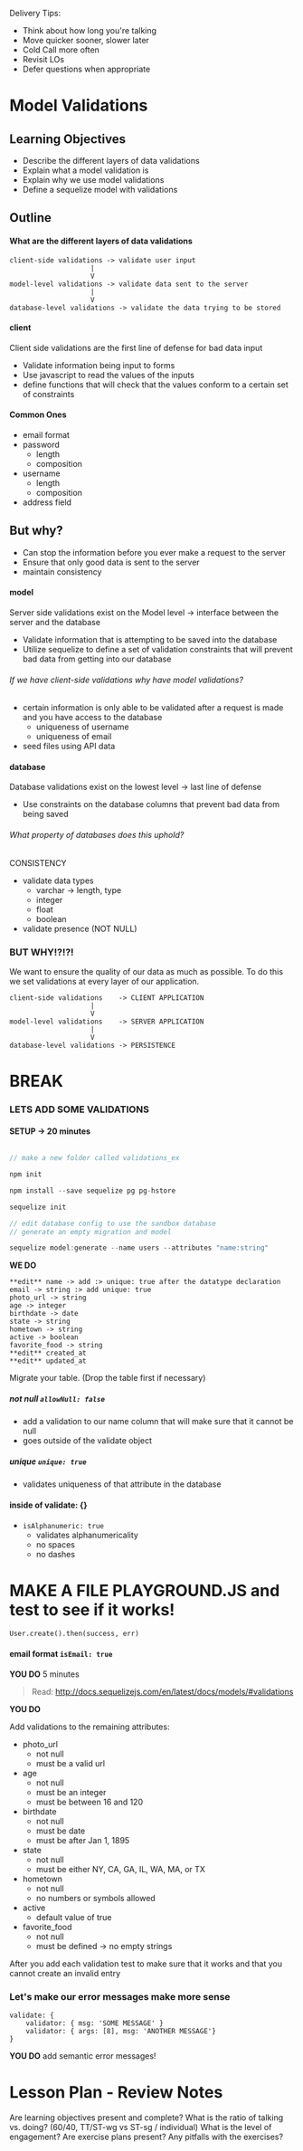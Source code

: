 Delivery Tips:

* Think about how long you're talking
* Move quicker sooner, slower later
* Cold Call more often
* Revisit LOs
* Defer questions when appropriate

# Model Validations

## Learning Objectives

- Describe the different layers of data validations
- Explain what a model validation is
- Explain why we use model validations
- Define a sequelize model with validations

## Outline

#### What are the different layers of data validations

```
client-side validations -> validate user input
					|
					V
model-level validations -> validate data sent to the server
					|
					V
database-level validations -> validate the data trying to be stored
```

#### client

Client side validations are the first line of defense for bad data input

- Validate information being input to forms
- Use javascript to read the values of the inputs
- define functions that will check that the values conform
	to a certain set of constraints

#### Common Ones

- email format
- password
	- length
	- composition
- username
	- length
	- composition
- address field

## But why?

- Can stop the information before you ever make a request to the server
- Ensure that only good data is sent to the server
- maintain consistency

#### model

Server side validations exist on the Model level -> interface between the server and the database

- Validate information that is attempting to be saved into the database
- Utilize sequelize to define a set of validation constraints that will prevent
	bad data from getting into our database

###### If we have client-side validations why have model validations?
- certain information is only able to be validated after a request is made
	and you have access to the database
	- uniqueness of username
	- uniqueness of email
- seed files using API data

#### database

Database validations exist on the lowest level -> last line of defense

- Use constraints on the database columns that prevent bad data from being saved

###### What property of databases does this uphold?

CONSISTENCY

- validate data types
	- varchar -> length, type
	- integer
	- float
	- boolean
- validate presence (NOT NULL)

### BUT WHY!?!?!

We want to ensure the quality of our data as much as possible. To do this we set validations at every layer of our application.

```
client-side validations    -> CLIENT APPLICATION
					|
					V
model-level validations    -> SERVER APPLICATION
					|
					V
database-level validations -> PERSISTENCE
```

# BREAK

### LETS ADD SOME VALIDATIONS

#### SETUP -> 20 minutes

```javascript

// make a new folder called validations_ex

npm init

npm install --save sequelize pg pg-hstore

sequelize init

// edit database config to use the sandbox database
// generate an empty migration and model

sequelize model:generate --name users --attributes "name:string"

```

**WE DO**

```
**edit** name -> add :> unique: true after the datatype declaration
email -> string :> add unique: true
photo_url -> string
age -> integer
birthdate -> date
state -> string
hometown -> string
active -> boolean
favorite_food -> string
**edit** created_at
**edit** updated_at
```

Migrate your table. (Drop the table first if necessary)

##### not null `allowNull: false`

- add a validation to our name column that will make sure that it cannot be null
- goes outside of the validate object

##### unique `unique: true`
- validates uniqueness of that attribute in the database

#### inside of validate: {}

- `isAlphanumeric: true`
	- validates alphanumericality
	- no spaces
	- no dashes

# MAKE A FILE PLAYGROUND.JS and test to see if it works!

`User.create().then(success, err)`

#### email format `isEmail: true`

**YOU DO** 5 minutes

> Read: http://docs.sequelizejs.com/en/latest/docs/models/#validations

**YOU DO**

Add validations to the remaining attributes:

- photo_url
	- not null
	- must be a valid url
- age
	- not null
	- must be an integer
	- must be between 16 and 120
- birthdate
	- not null
	- must be date
	- must be after Jan 1, 1895
- state
	- not null
	- must be either NY, CA, GA, IL, WA, MA, or TX
- hometown
	- not null
	- no numbers or symbols allowed
- active
	- default value of true
- favorite_food
	- not null
	- must be defined -> no empty strings

After you add each validation test to make sure that it works and that you cannot create an invalid entry

### Let's make our error messages make more sense

```
validate: {
	validator: { msg: 'SOME MESSAGE' }
	validator: { args: [8], msg: 'ANOTHER MESSAGE'}
}
```

**YOU DO** add semantic error messages!

# Lesson Plan - Review Notes

Are learning objectives present and complete?
What is the ratio of talking vs. doing? (60/40, TT/ST-wg vs ST-sg / individual)
What is the level of engagement?
Are exercise plans present?
Any pitfalls with the exercises?
